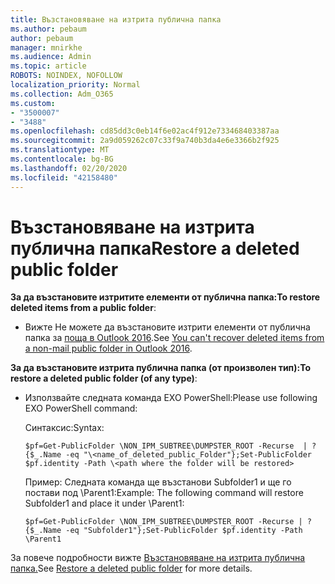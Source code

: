 ```yaml
---
title: Възстановяване на изтрита публична папка
ms.author: pebaum
author: pebaum
manager: mnirkhe
ms.audience: Admin
ms.topic: article
ROBOTS: NOINDEX, NOFOLLOW
localization_priority: Normal
ms.collection: Adm_O365
ms.custom:
- "3500007"
- "3488"
ms.openlocfilehash: cd85dd3c0eb14f6e02ac4f912e733468403387aa
ms.sourcegitcommit: 2a9d059262c07c33f9a740b3da4e6e3366b2f925
ms.translationtype: MT
ms.contentlocale: bg-BG
ms.lasthandoff: 02/20/2020
ms.locfileid: "42158480"
---
```

# <a name="restore-a-deleted-public-folder"></a><span data-ttu-id="28f44-102">Възстановяване на изтрита публична папка</span><span class="sxs-lookup"><span data-stu-id="28f44-102">Restore a deleted public folder</span></span>

<span data-ttu-id="28f44-103">**За да възстановите изтритите елементи от публична папка:**</span><span class="sxs-lookup"><span data-stu-id="28f44-103">**To restore deleted items from a public folder**:</span></span>

- <span data-ttu-id="28f44-104">Вижте Не можете да възстановите изтрити елементи от публична папка за [поща в Outlook 2016](https://aka.ms/pfrec).</span><span class="sxs-lookup"><span data-stu-id="28f44-104">See [You can't recover deleted items from a non-mail public folder in Outlook 2016](https://aka.ms/pfrec).</span></span>
 
<span data-ttu-id="28f44-105">**За да възстановите изтрита публична папка (от произволен тип):**</span><span class="sxs-lookup"><span data-stu-id="28f44-105">**To restore a deleted public folder (of any type)**:</span></span> 

- <span data-ttu-id="28f44-106">Използвайте следната команда EXO PowerShell:</span><span class="sxs-lookup"><span data-stu-id="28f44-106">Please use following EXO PowerShell command:</span></span>

    <span data-ttu-id="28f44-107">Синтаксис:</span><span class="sxs-lookup"><span data-stu-id="28f44-107">Syntax:</span></span>

     `$pf=Get-PublicFolder \NON_IPM_SUBTREE\DUMPSTER_ROOT -Recurse  | ?{$_.Name -eq "\<name_of_deleted_public_Folder"};Set-PublicFolder $pf.identity -Path \<path where the folder will be restored>`

    <span data-ttu-id="28f44-108">Пример: Следната команда ще възстанови Subfolder1 и ще го постави под \Parent1:</span><span class="sxs-lookup"><span data-stu-id="28f44-108">Example: The following command will restore Subfolder1 and place it under \Parent1:</span></span>

    `$pf=Get-PublicFolder \NON_IPM_SUBTREE\DUMPSTER_ROOT -Recurse | ?{$_.Name -eq "Subfolder1"};Set-PublicFolder $pf.identity -Path \Parent1`

<span data-ttu-id="28f44-109">За повече подробности вижте [Възстановяване на изтрита публична папка.](https://docs.microsoft.com/exchange/collaboration-exo/public-folders/restore-deleted-public-folder)</span><span class="sxs-lookup"><span data-stu-id="28f44-109">See [Restore a deleted public folder](https://docs.microsoft.com/exchange/collaboration-exo/public-folders/restore-deleted-public-folder) for more details.</span></span>
